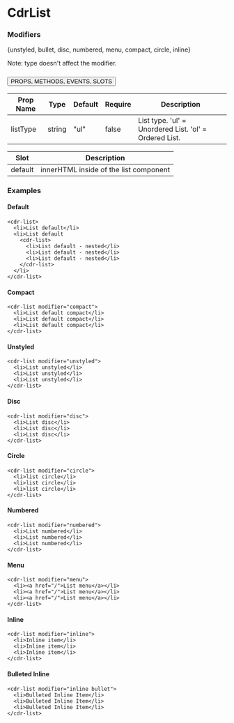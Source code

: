 # <span class="display-name">CdrList</span>

### <span class="modifiers">Modifiers</span>

{unstyled, bullet, disc, numbered, menu, compact, circle, inline}

Note: type doesn't affect the modifier.
### <button class='title'>PROPS, METHODS, EVENTS, SLOTS</button>

Prop Name | Type | Default | Require | Description
--- | --- | --- | --- | ---
listType | string | "ul" | false | List type. 'ul' = Unordered List. 'ol' = Ordered List.

Slot | Description
--- | ---
default | innerHTML inside of the list component
### Examples

#### Default

```
<cdr-list>
  <li>List default</li>
  <li>List default
    <cdr-list>
      <li>List default - nested</li>
      <li>List default - nested</li>
      <li>List default - nested</li>
    </cdr-list>
  </li>
</cdr-list>
```

#### Compact
```
<cdr-list modifier="compact">
  <li>List default compact</li>
  <li>List default compact</li>
  <li>List default compact</li>
</cdr-list>
```

#### Unstyled

```
<cdr-list modifier="unstyled">
  <li>List unstyled</li>
  <li>List unstyled</li>
  <li>List unstyled</li>
</cdr-list>
```

#### Disc

```
<cdr-list modifier="disc">
  <li>List disc</li>
  <li>List disc</li>
  <li>List disc</li>
</cdr-list>
```

#### Circle
```
<cdr-list modifier="circle">
  <li>list circle</li>
  <li>list circle</li>
  <li>list circle</li>
</cdr-list>
```

#### Numbered

```
<cdr-list modifier="numbered">
  <li>List numbered</li>
  <li>List numbered</li>
  <li>List numbered</li>
</cdr-list>
```

#### Menu

```
<cdr-list modifier="menu">
  <li><a href="/">List menu</a></li>
  <li><a href="/">List menu</a></li>
  <li><a href="/">List menu</a></li>
</cdr-list>
```

#### Inline
```
<cdr-list modifier="inline">
  <li>Inline item</li>
  <li>Inline item</li>
  <li>Inline item</li>
</cdr-list>
```

#### Bulleted Inline
```
<cdr-list modifier="inline bullet">
  <li>Bulleted Inline Item</li>
  <li>Bulleted Inline Item</li>
  <li>Bulleted Inline Item</li>
</cdr-list>
```
